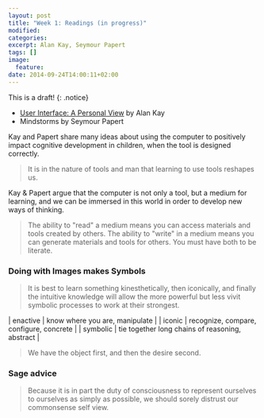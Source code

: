```yaml
---
layout: post
title: "Week 1: Readings (in progress)"
modified:
categories: 
excerpt: Alan Kay, Seymour Papert 
tags: []
image:
  feature:
date: 2014-09-24T14:00:11+02:00
---
```

This is a draft!
{: .notice}

- [User Interface: A Personal View](http://proteus.fau.edu/practicum/texts/kay.pdf) by Alan Kay
- Mindstorms by Seymour Papert

Kay and Papert share many ideas about using the computer to positively impact cognitive development in children, when the tool is designed correctly. 

> It is in the nature of tools and man that learning to use tools reshapes us.

Kay & Papert argue that the computer is not only a tool, but a medium for learning, and we can be immersed in this world in order to develop new ways of thinking. 

> The ability to "read" a medium means you can access materials and tools created by others. The ability to "write" in a medium means you can generate materials and tools for others. You must have both to be literate.

### Doing with Images makes Symbols

> It is best to learn something kinesthetically, then iconically, and finally the intuitive knowledge will allow the more powerful but less vivit symbolic processes to work at their strongest. 

| enactive | know where you are, manipulate            |
| iconic   | recognize, compare, configure, concrete   |
| symbolic | tie together long chains of reasoning, abstract | 

> We have the object first, and then the desire second. 

### Sage advice

> Because it is in part the duty of consciousness to represent ourselves to ourselves as simply as possible, we should sorely distrust our commonsense self view. 




